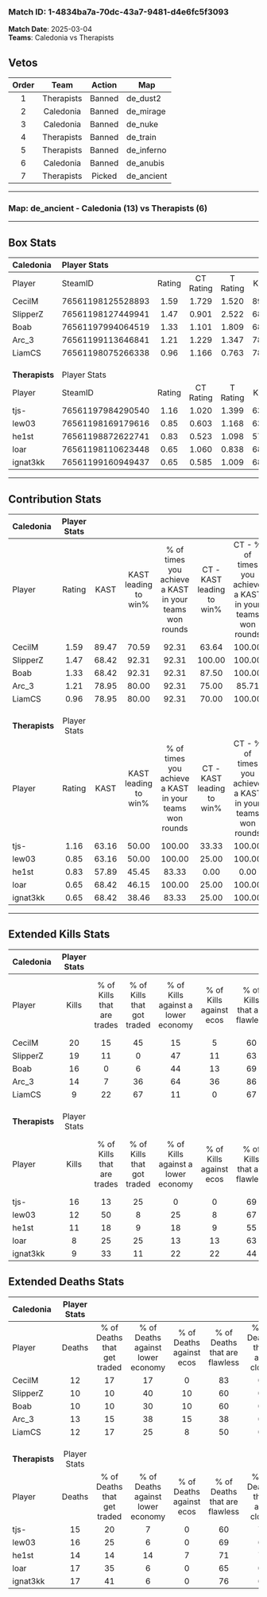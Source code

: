 ### Match ID: 1-4834ba7a-70dc-43a7-9481-d4e6fc5f3093  
**Match Date**: 2025-03-04  
**Teams**: Caledonia vs Therapists  

## Vetos  

| Order | Team | Action | Map |
| :---: | :--: | :----: | --- |
| 1 | Therapists | Banned | de_dust2 |
| 2 | Caledonia | Banned | de_mirage |
| 3 | Caledonia | Banned | de_nuke |
| 4 | Therapists | Banned | de_train |
| 5 | Therapists | Banned | de_inferno |
| 6 | Caledonia | Banned | de_anubis |
| 7 | Therapists | Picked | de_ancient |

---  

### **Map**: de_ancient - Caledonia (13) vs Therapists (6)  
---  

## Box Stats  

| **Caledonia**  | Player Stats      |        |           |          |       |      |       |         |        |      |     |
| :- | :- | :-: | :-: | :-: | :-: | :-: | :-: | :-: | :-: | :-: | :-: |
| Player         | SteamID           | Rating | CT Rating | T Rating | KAST  | ADR  | Kills | Assists | Deaths | K/D  | HS% |
| CecilM         | 76561198125528893 |  1.59  |   1.729   |  1.520   | 89.47 | 93.2 |  20   |    1    |   12   | 1.67 | 70  |
| SlipperZ       | 76561198127449941 |  1.47  |   0.901   |  2.522   | 68.42 | 98.2 |  19   |    2    |   10   | 1.90 | 68  |
| Boab           | 76561197994064519 |  1.33  |   1.101   |  1.809   | 68.42 | 91.8 |  16   |    6    |   10   | 1.60 | 43  |
| Arc_3          | 76561199113646841 |  1.21  |   1.229   |  1.347   | 78.95 | 86.4 |  14   |    5    |   13   | 1.08 | 64  |
| LiamCS         | 76561198075266338 |  0.96  |   1.166   |  0.763   | 78.95 | 59.0 |   9   |   11    |   12   | 0.75 | 44  |
|                |                   |        |           |          |       |      |       |         |        |      |     |
|                |                   |        |           |          |       |      |       |         |        |      |     |
|                |                   |        |           |          |       |      |       |         |        |      |     |
| **Therapists** | Player Stats      |        |           |          |       |      |       |         |        |      |     |
| Player         | SteamID           | Rating | CT Rating | T Rating | KAST  | ADR  | Kills | Assists | Deaths | K/D  | HS% |
| tjs-           | 76561197984290540 |  1.16  |   1.020   |  1.399   | 63.16 | 99.6 |  16   |    3    |   15   | 1.07 | 56  |
| lew03          | 76561198169179616 |  0.85  |   0.603   |  1.168   | 63.16 | 65.7 |  12   |    3    |   16   | 0.75 | 50  |
| he1st          | 76561198872622741 |  0.83  |   0.523   |  1.098   | 57.89 | 69.5 |  11   |    3    |   14   | 0.79 | 36  |
| loar           | 76561198110623448 |  0.65  |   1.060   |  0.838   | 68.42 | 54.4 |   8   |    6    |   17   | 0.47 | 75  |
| ignat3kk       | 76561199160949437 |  0.65  |   0.585   |  1.009   | 68.42 | 44.5 |   9   |    3    |   17   | 0.53 | 44  |
---  

## Contribution Stats  

| **Caledonia**  | Player Stats |       |                      |                                                        |                           |                                                             |                          |                                                            |
| :- | :-: | :-: | :-: | :-: | :-: | :-: | :-: | :-: |
| Player         |    Rating    | KAST  | KAST leading to win% | % of times you achieve a KAST in your teams won rounds | CT - KAST leading to win% | CT - % of times you achieve a KAST in your teams won rounds | T - KAST leading to win% | T - % of times you achieve a KAST in your teams won rounds |
| CecilM         |     1.59     | 89.47 |        70.59         |                         92.31                          |           63.64           |                           100.00                            |          83.33           |                           83.33                            |
| SlipperZ       |     1.47     | 68.42 |        92.31         |                         92.31                          |          100.00           |                           100.00                            |          83.33           |                           83.33                            |
| Boab           |     1.33     | 68.42 |        92.31         |                         92.31                          |           87.50           |                           100.00                            |          100.00          |                           83.33                            |
| Arc_3          |     1.21     | 78.95 |        80.00         |                         92.31                          |           75.00           |                            85.71                            |          85.71           |                           100.00                           |
| LiamCS         |     0.96     | 78.95 |        80.00         |                         92.31                          |           70.00           |                           100.00                            |          100.00          |                           83.33                            |
|                |              |       |                      |                                                        |                           |                                                             |                          |                                                            |
|                |              |       |                      |                                                        |                           |                                                             |                          |                                                            |
|                |              |       |                      |                                                        |                           |                                                             |                          |                                                            |
| **Therapists** | Player Stats |       |                      |                                                        |                           |                                                             |                          |                                                            |
| Player         |    Rating    | KAST  | KAST leading to win% | % of times you achieve a KAST in your teams won rounds | CT - KAST leading to win% | CT - % of times you achieve a KAST in your teams won rounds | T - KAST leading to win% | T - % of times you achieve a KAST in your teams won rounds |
| tjs-           |     1.16     | 63.16 |        50.00         |                         100.00                         |           33.33           |                           100.00                            |          55.56           |                           100.00                           |
| lew03          |     0.85     | 63.16 |        50.00         |                         100.00                         |           25.00           |                           100.00                            |          62.50           |                           100.00                           |
| he1st          |     0.83     | 57.89 |        45.45         |                         83.33                          |           0.00            |                            0.00                             |          62.50           |                           100.00                           |
| loar           |     0.65     | 68.42 |        46.15         |                         100.00                         |           25.00           |                           100.00                            |          55.56           |                           100.00                           |
| ignat3kk       |     0.65     | 68.42 |        38.46         |                         83.33                          |           25.00           |                           100.00                            |          44.44           |                           80.00                            |
---  

## Extended Kills Stats  

| **Caledonia**  | Player Stats |                            |                            |                                    |                         |                              |                                 |                                       |                    |           |
| :- | :-: | :-: | :-: | :-: | :-: | :-: | :-: | :-: | :-: | :-: |
| Player         |    Kills     | % of Kills that are trades | % of Kills that got traded | % of Kills against a lower economy | % of Kills against ecos | % of Kills that are flawless | % of Kills that are close duels | % of Kills that are assisted by flash | Pistol Round Kills | AWP Kills |
| CecilM         |      20      |             15             |             45             |                 15                 |            5            |              60              |                5                |                   5                   |         1          |     0     |
| SlipperZ       |      19      |             11             |             0              |                 47                 |           11            |              63              |               11                |                  11                   |         4          |     1     |
| Boab           |      16      |             0              |             6              |                 44                 |           13            |              69              |                0                |                   0                   |         0          |     2     |
| Arc_3          |      14      |             7              |             36             |                 64                 |           36            |              86              |                7                |                  14                   |         0          |     0     |
| LiamCS         |      9       |             22             |             67             |                 11                 |            0            |              67              |                0                |                   0                   |         3          |     0     |
|                |              |                            |                            |                                    |                         |                              |                                 |                                       |                    |           |
|                |              |                            |                            |                                    |                         |                              |                                 |                                       |                    |           |
|                |              |                            |                            |                                    |                         |                              |                                 |                                       |                    |           |
| **Therapists** | Player Stats |                            |                            |                                    |                         |                              |                                 |                                       |                    |           |
| Player         |    Kills     | % of Kills that are trades | % of Kills that got traded | % of Kills against a lower economy | % of Kills against ecos | % of Kills that are flawless | % of Kills that are close duels | % of Kills that are assisted by flash | Pistol Round Kills | AWP Kills |
| tjs-           |      16      |             13             |             25             |                 0                  |            0            |              69              |                0                |                   0                   |         3          |     0     |
| lew03          |      12      |             50             |             8              |                 25                 |            8            |              67              |                0                |                   0                   |         4          |     0     |
| he1st          |      11      |             18             |             9              |                 18                 |            9            |              55              |                0                |                   0                   |         1          |     2     |
| loar           |      8       |             25             |             25             |                 13                 |           13            |              63              |                0                |                   0                   |         0          |     0     |
| ignat3kk       |      9       |             33             |             11             |                 22                 |           22            |              44              |                0                |                   0                   |         1          |     0     |
## Extended Deaths Stats  

| **Caledonia**  | Player Stats |                             |                                   |                          |                               |                            |                           |               |
| :- | :-: | :-: | :-: | :-: | :-: | :-: | :-: | :-: |
| Player         |    Deaths    | % of Deaths that get traded | % of Deaths against lower economy | % of Deaths against ecos | % of Deaths that are flawless | % of Deaths that are close | % of Deaths while blinded | Deaths to AWP |
| CecilM         |      12      |             17              |                17                 |            0             |              83               |             0              |             0             |       0       |
| SlipperZ       |      10      |             10              |                40                 |            10            |              60               |             0              |             0             |       1       |
| Boab           |      10      |             10              |                30                 |            10            |              60               |             0              |             0             |       0       |
| Arc_3          |      13      |             15              |                38                 |            15            |              38               |             0              |             0             |       0       |
| LiamCS         |      12      |             17              |                25                 |            8             |              50               |             0              |             0             |       1       |
|                |              |                             |                                   |                          |                               |                            |                           |               |
|                |              |                             |                                   |                          |                               |                            |                           |               |
|                |              |                             |                                   |                          |                               |                            |                           |               |
| **Therapists** | Player Stats |                             |                                   |                          |                               |                            |                           |               |
| Player         |    Deaths    | % of Deaths that get traded | % of Deaths against lower economy | % of Deaths against ecos | % of Deaths that are flawless | % of Deaths that are close | % of Deaths while blinded | Deaths to AWP |
| tjs-           |      15      |             20              |                 7                 |            0             |              60               |             7              |            13             |       2       |
| lew03          |      16      |             25              |                 6                 |            0             |              69               |             6              |             6             |       1       |
| he1st          |      14      |             14              |                14                 |            7             |              71               |             7              |             0             |       0       |
| loar           |      17      |             35              |                 6                 |            0             |              65               |             0              |            12             |       0       |
| ignat3kk       |      17      |             41              |                 6                 |            0             |              76               |             6              |             0             |       0       |
